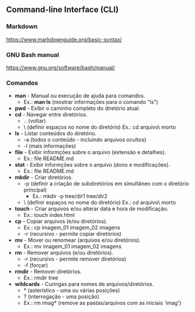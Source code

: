 ## Command-line Interface (CLI)

### Markdown
https://www.markdownguide.org/basic-syntax/

### GNU Bash manual
https://www.gnu.org/software/bash/manual/

### Comandos
* **man** - Manual ou execução de ajuda para comandos.
    * Ex.: **man ls** (mostrar informações para o comando "ls")
* **pwd** - Exibir o caminho completo do diretório atual.
* **cd**  - Navegar entre diretórios.
    * .. (voltar)
    * \ (definir espaços no nome do diretório) Ex.: cd arquivo\ morto
* **ls** - Listar conteúdos do diretório.
    * -a (todos o conteúdo - incluindo arquivos ocultos)
    * -l (mais informações)
* **file** - Exibir informções sobre o arquivo (extensão e detalhes).
    * Ex.: file README.md
* **stat** - Exibir informções sobre o arquivo (dono e modificações).
    * Ex.: file README.md
* **mkdir** - Criar diretórios.
    * -p (definir a criação de subdiretórios em simultâneo com o diretório principal)
        * Ex.: mkdir -p tree/dir1 tree/dir2
    * \ (definir espaços no nome do diretório) Ex.: cd arquivo\ morto
* **touch** - Criar arquivos e/ou alterar data e hora de modificação.
    * Ex.: touch index.html
* **cp** - Copiar arquivos (e/ou diretórios).
    * Ex.: cp imagem_01 imagem_02 imagens
    * -r (recursivo - permite copiar diretórios)
* **mv** - Mover ou renomear (arquivos e/ou diretórios).    
    * Ex.: mv imagem_01 imagem_02 imagens
* **rm** - Remover arquivos (e/ou diretórios).
    * -r (recursivo - permite remover diretórios)
    * -f (forçar)
* **rmdir** - Remover diretórios.
    * Ex.: rmdir tree    
* **wildcards** - Curingas para nomes de arquivos/diretórios.
    * \* (asterístico - uma ou várias posições)
    * ? (interrogação - uma posição)
    * Ex.: rm imag* (remove as pastas/arquivos com as iniciais 'imag')